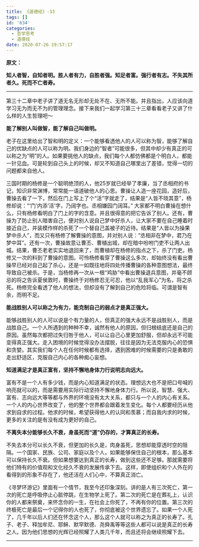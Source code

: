 ```yaml
---
title: 《道德经》-33
tags: []
id: '634'
categories:
  - 哲学思考
  - 道德经
date: 2020-07-26 19:57:17
---
```


**原文：**

**知人者智，自知者明。胜人者有力，自胜者强。知足者富。强行者有志。不失其所者久。死而不亡者寿。**
<!-- more -->
* * *

第三十二章中老子讲了道无名无形却无处不在、无所不能。并且指出，人应该向道学习无为而无不为的管理理念。接下来我们一起学习第三十三章看看老子又讲了什么样的人生哲理吧～

**能了解别人叫做智，能了解自己叫做明。**

老子在这里给出了智和明的定义：一个能够看透他人的人可以称为智，能够了解自己的优缺点的人可以称为明。我们身边的“智者”可能很多，但其中却少有真正的可以称之为“明”的人。如果要挑他人的缺点，我们每个人都仿佛都是个明白人，都能一针见血。可是轮到自己头上的时候，却又不知道自己哪里出了差错，觉得一切的问题都来自他人。

三国时期的杨修是一个聪明绝顶的人，他25岁就已经举了孝廉，当了丞相府的书记，知识非常渊博，常常能一语道破他人的心思。曹操让人造一座花园，造好后，曹操去看了一下，然后在门上写上了个“活”字就走了，结果是“人皆不晓其意”，杨修却说：“‘门’内添‘活’字，乃阔字也。丞相嫌园门阔耳。” 大家都不明白曹操在想什么，只有杨修看明白了门上的字的含意。并且很得意的把它告诉了别人。还有，曹操为了防止别人暗害自己，便对别人说自己梦中好杀人，让大家不要在自己睡着时接近自己，并装模作样的杀死了一个替自己盖被子的近待。结果是“人皆以为操果梦中杀人”，而又只有杨修了解曹操的意图，并对别人说：“丞相非在梦中，君乃在梦中耳”。还有一次，曹操故意让曹丕、曹植出城，却在暗中吩咐门吏不让两人出城。结果，曹丕老老实实地退回来了，而曹植却在杨修的指点之下，杀了门吏。杨修又一次的料到了曹操的意图。可怜杨修看穿了曹操这么多次，却始终没有看出曹操早已经对自己起了杀心，还是一如既往地将四处传播曹操的各种意图想法，最终导致自己被杀。于是，当杨修再一次从一根“鸡胁”中看出曹操退兵意图，并毫不顾忌的将之告诉夏侯敦时，曹操终于对杨修忍无可忍，他以“乱我军心”为名，将之杀死。杨修完全看透了他人的想法，但却没有了解到自己的危险将临。可谓是智有余，而明不足。

**能战胜别人可以称之为有力，能克制自己的弱点才是真正强大。**

能够战胜别人的人可以说是个有力量的人，但真正的强大永远不是战胜别人，而是战胜自己。一个人所遇到的种种不幸，诚然有他人的原因，但归根结底还是自己的原因。虽然每次都把过失归咎于他人，可以让自己心里更加舒服，但却永远不可能变得真正强大。走入困境的时候觉得没办法摆脱，往往是因为无法克服内心的恐惧和贪婪。其实我们每个人在任何时候都有选择，遇到困难的时候需要的只是勇敢的走出舒适区，克服自己内心的各种痴心妄想。

**知道满足才是真正富有，坚持不懈地身体力行说明志向远大。**

富有不是一个人有多少钱，而是内心知道满足的状态。理想远大也不是把口号喊的响亮就可以的，而是需要用实际行动坚持不懈地身体力行。所以说，智慧、强大、富有、志向远大等等都与外界的环境没有太大关系，都只与一个人的内心有关系。一个人的内心世界改变了，他的整个世界都会跟着发生变化。每个人都要经历从他求到自求的过程。他求的时候，希望获得他人的认同和羡慕；而自我内求的时候，更多的关注的是有没有成为更好的自己。

**不离失本分能够长久不衰，身虽死而“道”仍存的，才算真正的长寿。**

不失去本分可以长久不衰，但更加的长久是，肉身虽死，思想却能穿透时空的阻隔。一个国家、民族、公司、家庭以及个人，如果能够保住自己的根本，那么基本可以保持长久不衰。但如果想要达到真正的长寿，做到这些还不足够。那就需要将他们特有的价值观和文化经久不衰的发展传承下去。这样，即使组织和个人外在的看得到的形象不存在了，他还活在人们心中，不算真正消亡。

《寻梦环游记》里面有一个情节，我至今还印象深刻。讲的是人有三次死亡，第一次的死亡是呼吸停止心脏停跳，在生物学上死了。第二次的死亡是在葬礼上，认识你的人都来祭奠，来怀念你的一生，在社会上你死了，不再有你的位置。第三次的终极死亡是最后一个记得你的人也死了，你彻底被这个世界遗忘了。如果一个人死了，几千年以后人们还在怀念这个人，那么这个人就可以称之为真正的长寿了。孔子、老子、释加牟尼、耶稣、默罕默德、尧舜禹等等这些人都可以说是真正的长寿之人。因为他们思想的光辉已经照耀了人类几千年，而且还将会继续照耀下去。

* * *

